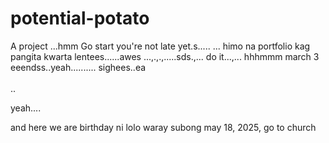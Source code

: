 # potential-potato
A project
...hmm
Go start you're not late yet.s.....
...
himo na portfolio kag pangita kwarta lentees......awes
...,.,.,.....sds.,...
do it...,...
 hhhmmm march 3 eeendss..yeah..........
 sighees..ea
 <br>
 <br>..

 yeah....

 and here we are birthday ni lolo waray subong may 18, 2025, go to church
<!-- I will start today freelancing and VA help meqq..

help me help me helpppp..

mashed potato
heyy

hello. s.
